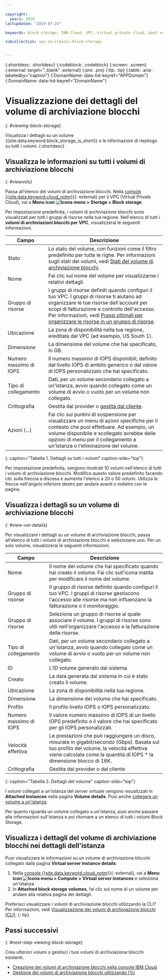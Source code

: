 ```yaml
---

copyright:
  years: 2019
lastupdated: "2019-07-24"

keywords: block storage, IBM Cloud, VPC, virtual private cloud, boot volume, data volume, volume, data storage, virtual server instance, instance

subcollection: vpc-on-classic-block-storage


---
```


{:shortdesc: .shortdesc}
{:codeblock: .codeblock}
{:screen: .screen}
{:external: target="_blank" .external}
{:pre: .pre}
{:tip: .tip}
{:table: .aria-labeledby="caption"}
{:DomainName: data-hd-keyref="APPDomain"}
{:DomainName: data-hd-keyref="DomainName"}

# Visualizzazione dei dettagli del volume di archiviazione blocchi
{: #viewing-block-storage}

Visualizza i dettagli su un volume {{site.data.keyword.block_storage_is_short}} o le informazioni di riepilogo su tutti i volumi.
{:shortdesc}

## Visualizza le informazioni su tutti i volumi di archiviazione blocchi
{: #viewvols}

Passa all'elenco dei volumi di archiviazione blocchi. Nella [console {{site.data.keyword.cloud_notm}}](https://{DomainName}/vpc){: external} per il VPC (Virtual Private Cloud), vai a **Menu icon ![Icona menu](../../icons/icon_hamburger.svg) > Storage > Block storage**.

Per impostazione predefinita, i volumi di archiviazione blocchi sono visualizzati per tutti i gruppi di risorse nella tua regione.  Nell'elenco di tutti i **volumi di archiviazioni blocchi per VPC**, visualizzerai le seguenti informazioni.

| Campo | Descrizione |
|-------|-------------|
| Stato | Lo stato del volume, con funzioni come il filtro predefinito per tutte le righe. Per informazioni sugli stati dei volumi, vedi [Stati del volume di archiviazione blocchi](/docs/vpc-on-classic-block-storage?topic=vpc-on-classic-block-storage-managing-block-storage#status). |
| Nome | Fai clic sul nome del volume per visualizzarne i relativi dettagli. |
| Gruppo di risorse | I gruppi di risorse definiti quando configuri il tuo VPC. I gruppi di risorse ti aiutano ad organizzare le tue risorse dell'account per scopi di fatturazione e controllo dell'accesso. Per informazioni, vedi [Prassi ottimali per organizzare le risorse in un gruppo di risorse](docs/resources?topic=resources-bp_resourcegroups). |
| Ubicazione | La zona di disponibilità nella tua regione, ereditata dal VPC (ad esempio, US South 1). |
| Dimensione | La dimensione del volume che hai specificato, in GB. |
| Numero massimo di IOPS | Il numero massimo di IOPS disponibili, definito dal livello IOPS di ambito generico o dal valore di IOPS personalizzato che hai specificato. |
| Tipo di collegamento | Dati, per un volume secondario collegato a un'istanza, avvio quando collegato come un volume di avvio o vuoto per un volume non collegato. |
| Crittografia | Gestita dal provider o [gestita dal cliente](/docs/vpc-on-classic-block-storage?topic=vpc-on-classic-block-storage-block-storage-encryption). |
| Azioni (...) | Fai clic sui puntini di sospensione per visualizzare un menu di azioni specifiche per il contesto che puoi effettuare.  Ad esempio, un volume disponibile e scollegato avrebbe delle opzioni di menu per il collegamento a un'istanza o l'eliminazione del volume. |
{: caption="Tabella 1. Dettagli su tutti i volumi" caption-side="top"}

Per impostazione predefinita, vengono mostrati 10 volumi nell'elenco di tutti i volumi di archiviazione blocchi. Modifica questo valore predefinito facendo clic sulla freccia a discesa e aumenta l'elenco a 20 o 50 volumi. Utilizza le frecce nell'angolo inferiore destro per andare avanti o indietro con le pagine.

## Visualizza i dettagli su un volume di archiviazione blocchi
{: #view-vol-details}

Per visualizzare i dettagli su un volume di archiviazione blocchi, passa all'elenco di tutti i volumi di archiviazione blocchi e selezionane uno.  Per un solo volume, visualizzerai le seguenti informazioni.

| Campo | Descrizione |
|-------|-------------|
| Nome  | Il nome del volume che hai specificato quando hai creato il volume. Fai clic sull'icona matita per modificare il nome del volume. |
| Gruppo di risorse | Il gruppo di risorse definito quando configuri il tuo VPC. I gruppi di risorse gestiscono l'accesso alle risorse ma non influenzano la fatturazione o il monitoraggio. |
| Gruppo di risorse | Seleziona un gruppo di risorse al quale associare il volume.  I gruppi di risorse sono utili nell'organizzare l'accesso e la fatturazione delle risorse. |
| Tipo di collegamento | Dati, per un volume secondario collegato a un'istanza, avvio quando collegato come un volume di avvio o vuoto per un volume non collegato. |
| ID | L'ID volume generato dal sistema. |
| Creato | La data generata dal sistema in cui è stato creato il volume. |
| Ubicazione | La zona di disponibilità nella tua regione. |
| Dimensione | La dimensione del volume che hai specificato. |
| Profilo | Il profilo livello IOPS o IOPS personalizzato. |
| Numero massimo di IOPS | Il valore numero massimo di IOPS di un livello IOPS predefinito o il valore che hai specificato per gli IOPS personalizzati. |
| Velocità effettiva | Le prestazioni che può raggiungere un disco, misurate in gigabit/secondo (Gbps).  Basata sul tuo profilo del volume, la velocità effettiva viene calcolata come la quantità di IOPS * la dimensione blocco di 16K. |
| Crittografia | Gestita dal provider o dal cliente. |
{: caption="Tabella 2. Dettagli del volume" caption-side="top"}

I volumi collegati a un'istanza del server virtuale vengono visualizzati in **Attached instances** nella pagina **Volume details**.  Puoi anche [collegare un volume a un'istanza](/docs/vpc-on-classic-block-storage?topic=vpc-on-classic-block-storage-attaching-block-storage).

Per quanto riguarda un volume collegato a un'istanza, puoi anche passare alle informazioni sull'istanza e poi ritornare a un elenco di tutti i volumi Block Storage.

## Visualizza i dettagli del volume di archiviazione blocchi nei dettagli dell'istanza

Puoi visualizzare le informazioni su un volume di archiviazione blocchi collegato dalla pagina **Virtual server instance details**:

1. Nella [console {{site.data.keyword.cloud_notm}}](https://{DomainName}/vpc){: external}, vai a **Menu icon ![Icona menu](../../icons/icon_hamburger.svg) > Compute > Virtual server instances** e seleziona un'istanza.
1. In **Attached block storage volumes**, fai clic sul nome di un volume per andare alla relativa pagina dei dettagli.

Preferisci visualizzare i volumi di archiviazione blocchi utilizzando la CLI? Per informazioni, vedi [Visualizzazione dei volumi di archiviazione blocchi (CLI)](/docs/vpc-on-classic-block-storage?topic=vpc-on-classic-block-storage-viewing-block-storage-cli).
{: tip}

## Passi successivi
{: #next-step-viewing-block-storage}

Crea ulteriori volumi o gestisci i tuoi volumi di archiviazione blocchi esistenti.

* [Creazione dei volumi di archiviazione blocchi nella console IBM Cloud](/docs/vpc-on-classic-block-storage?topic=vpc-on-classic-block-storage-creating-block-storage)
* [Gestione dei volumi di archiviazione blocchi utilizzando l'IU](/docs/vpc-on-classic-block-storage?topic=vpc-on-classic-block-storage-managing-block-storage)
